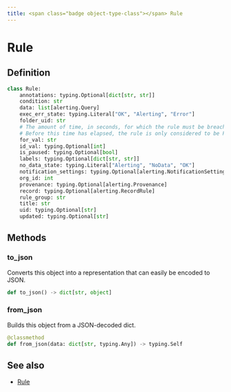 ```yaml
---
title: <span class="badge object-type-class"></span> Rule
---
```

# <span class="badge object-type-class"></span> Rule

## Definition

```python
class Rule:
    annotations: typing.Optional[dict[str, str]]
    condition: str
    data: list[alerting.Query]
    exec_err_state: typing.Literal["OK", "Alerting", "Error"]
    folder_uid: str
    # The amount of time, in seconds, for which the rule must be breached for the rule to be considered to be Firing.
    # Before this time has elapsed, the rule is only considered to be Pending.
    for_val: str
    id_val: typing.Optional[int]
    is_paused: typing.Optional[bool]
    labels: typing.Optional[dict[str, str]]
    no_data_state: typing.Literal["Alerting", "NoData", "OK"]
    notification_settings: typing.Optional[alerting.NotificationSettings]
    org_id: int
    provenance: typing.Optional[alerting.Provenance]
    record: typing.Optional[alerting.RecordRule]
    rule_group: str
    title: str
    uid: typing.Optional[str]
    updated: typing.Optional[str]
```
## Methods

### <span class="badge object-method"></span> to_json

Converts this object into a representation that can easily be encoded to JSON.

```python
def to_json() -> dict[str, object]
```

### <span class="badge object-method"></span> from_json

Builds this object from a JSON-decoded dict.

```python
@classmethod
def from_json(data: dict[str, typing.Any]) -> typing.Self
```

## See also

 * <span class="badge builder"></span> [Rule](./builder-Rule.md)
